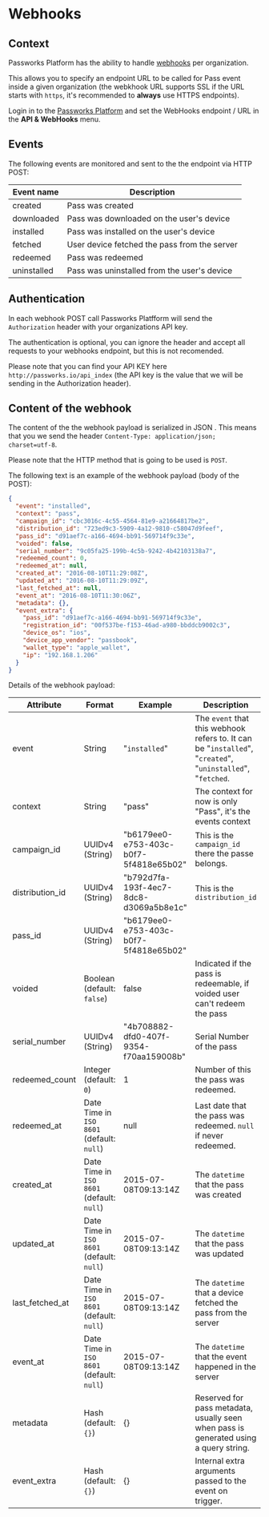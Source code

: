 # Webhooks

## Context

Passworks Platform has the ability to handle [webhooks](https://en.wikipedia.org/wiki/Webhook) per organization.

This allows you to specify an endpoint URL to be called for Pass event inside a given organization (the webkhook URL supports SSL if the URL starts with `https`, it's recommended to **always** use HTTPS endpoints).

Login in to the [Passworks Platform](http://passworks.io/api_index) and set the WebHooks endpoint / URL in the **API & WebHooks** menu.


## Events 

The following events are monitored and sent to the the endpoint via HTTP POST:

| Event name      | Description    |
|-------------|----------------|
| created     | Pass was created |
| downloaded  | Pass was downloaded on the user's device |
| installed   | Pass was installed on the user's device |
| fetched     | User device fetched the pass from the server |
| redeemed    | Pass was redeemed |
| uninstalled | Pass was uninstalled from the user's device |


## Authentication

In each webhook POST call Passworks Platfform will send the `Authorization` header with your organizations API key.


The authentication is optional, you can ignore the header and accept all requests to your webhooks endpoint, but this is not recomended.

Please note that you can find your API KEY here `http://passworks.io/api_index` (the API key is the value that we will be sending in the Authorization header).


## Content of the webhook

The content of the the webhook payload is serialized in JSON . This means that you we send the header `Content-Type: application/json; charset=utf-8`.

Please note that the HTTP method that is going to be used is `POST`.

The following text is an example of the webhook payload (body of the POST):


```json
{
  "event": "installed",
  "context": "pass",
  "campaign_id": "cbc3016c-4c55-4564-81e9-a21664817be2",
  "distribution_id": "723ed9c3-5909-4a12-9810-c58047d9feef",
  "pass_id": "d91aef7c-a166-4694-bb91-569714f9c33e",
  "voided": false,
  "serial_number": "9c05fa25-199b-4c5b-9242-4b42103138a7",
  "redeemed_count": 0,
  "redeemed_at": null,
  "created_at": "2016-08-10T11:29:08Z",
  "updated_at": "2016-08-10T11:29:09Z",
  "last_fetched_at": null,
  "event_at": "2016-08-10T11:30:06Z",
  "metadata": {},
  "event_extra": {
    "pass_id": "d91aef7c-a166-4694-bb91-569714f9c33e",
    "registration_id": "00f537be-f153-46ad-a980-bbddcb9002c3",
    "device_os": "ios",
    "device_app_vendor": "passbook",
    "wallet_type": "apple_wallet",
    "ip": "192.168.1.206"
  }
}
```


Details of the webhook payload:



| Attribute | Format | Example | Description |
|-----------|--------|---------|-------------|
| event| String | "`installed`" | The `event` that this webhook refers to. It can be "`installed`", "`created`", "`uninstalled`", "`fetched`.
| context| String | "pass" | The context for now is only "Pass", it's the events context       
| campaign_id| UUIDv4 (String) | "b6179ee0-e753-403c-b0f7-5f4818e65b02" | This is the `campaign_id` there the passe belongs.
| distribution_id| UUIDv4 (String) | "b792d7fa-193f-4ec7-8dc8-d3069a5b8e1c" | This is the `distribution_id`
| pass_id| UUIDv4 (String) | "b6179ee0-e753-403c-b0f7-5f4818e65b02" | 
| voided| Boolean (default: `false`) | false | Indicated if the pass is redeemable, if voided user can't redeem the pass |
| serial_number| UUIDv4 (String) | "4b708882-dfd0-407f-9354-f70aa159008b" | Serial Number of the pass  |
| redeemed_count| Integer (default: `0`) | 1 | Number of this the pass was redeemed.
| redeemed_at| Date Time in `ISO 8601` (default: `null`) | null | Last date that the pass was redeemed. `null` if never redeemed. |
| created_at | Date Time in `ISO 8601` (default: `null`) | 2015-07-08T09:13:14Z | The `datetime` that the pass was created |
| updated_at | Date Time in `ISO 8601` (default: `null`) | 2015-07-08T09:13:14Z | The `datetime` that the pass was updated |
| last\_fetched\_at| Date Time in `ISO 8601` (default: `null`) | 2015-07-08T09:13:14Z | The `datetime` that a device fetched the pass from the server |
| event_at| Date Time in `ISO 8601` (default: `null`) | 2015-07-08T09:13:14Z | The `datetime` that the event happened in the server |
| metadata | Hash (default: `{}`) | {} | Reserved for pass metadata, usually seen when pass is generated using a query string. |
| event_extra | Hash (default: `{}`) | {} | Internal extra arguments passed to the event on trigger. |
